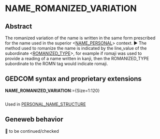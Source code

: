 ﻿# NAME_ROMANIZED_VARIATION
## Abstract
The romanized variation of the name is written in the same form prescribed for the name used in the
superior &lt;<a href=Ged.NAME_PERSONAL.md>NAME_PERSONAL</a>&gt; context. &#x25B6; The method used to romanize the name is indicated by the
line_value of the subordinate &lt;<a href=Ged.ROMANIZED_TYPE.md>ROMANIZED_TYPE</a>&gt;, for example if romaji was used to provide a
reading of a name written in kanji, then the ROMANIZED_TYPE subordinate to the ROMN tag would indicate romaji.


## GEDCOM syntax and proprietary extensions

**NAME_ROMANIZED_VARIATION**:={Size=1:120}
<pre>
</pre>
Used in <a href=Ged.PERSONAL_NAME_STRUCTURE.md>PERSONAL_NAME_STRUCTURE</a><br />


## Geneweb behavior



🚧 to be continued/checked

